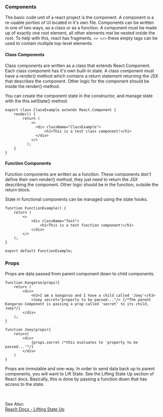 ### Components
The basic code unit of a react project is the component. A component is a re-usable portion of UI located in it's own file. Components can be written in one of two ways, as a class or as a function. A component must be made up of exactly one root element, all other elements mst be nested inside the root. To help with this, react has fragments. `<> </>` these empty tags can be used to contain multiple top-level elements.

#### Class Components
Class components are written as a class that extends React.Component. Each class component has it's own built-in state. A class component must have a render() method which contains a return statement returning the JSX that describes the component. Other logic for the component should be inside the render() method.  
  
You can create the component state in the constructor, and manage state with the this.setState() method.  
```
export class ClassExample extends React.Component {
    render() {
        return (
            <>
              <div className="ClassExample">
                  <h1>This is a test class component!</h1>
              </div>
            </>
          );
    }
}

```


#### Function Components
Function components are written as a function. These components don't define their own render() method, they just need to return the JSX describing the component. Other logic should be in the function, outside the return block.  
  
State in functional components can be managed using the state hooks.
```
function FunctionExample() {
    return (
        <>
            <div className="Test">
                <h1>This is a test function component!</h1>
            </div>
        </>
    );
}

export default FunctionExample;
```

### Props
Props are data passed from parent component down to child components.  
```
function Kangaroo(props){
    return (
        <div>
            <h3>I am a kangaroo and I have a child called 'Joey'</h3>
            <Joey secret="property to be passed..."/> {/*The parent Kangaroo Component is passing a prop called 'secret' to its child, Joey*/}
        </div>
    );
}
```  
  
```
function Joey(props){
    return(
        <div>
            {props.secret /*this evaluates to 'property to be passed...'*/}
        </div>
    )
}
```
Props are immutable and one-way. In order to send data back up to parent components, you will want to Lift State. See the Lifting State Up section of React docs. Basically, this is done by passing a function down that has access to the state.




<BR><BR>See Also:  
[Reach Docs - Lifting State Up](https://reactjs.org/docs/lifting-state-up.html) 
